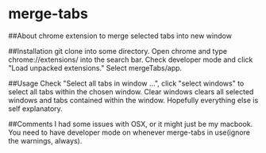# merge-tabs

##About 
chrome extension to merge selected tabs into new window

##Installation
git clone into some directory. Open chrome and type chrome://extensions/ into the search bar. Check developer mode and click "Load unpacked extensions." 
Select mergeTabs/app. 

##Usage
Check "Select all tabs in window ...", click "select windows" to select all tabs within the chosen window. 
Clear windows clears all selected windows and tabs contained within the window. 
Hopefully everything else is self explanatory.

##Comments
I had some issues with OSX, or it might just be my macbook. You need to have developer mode on whenever merge-tabs in use(ignore the warnings, always). 

